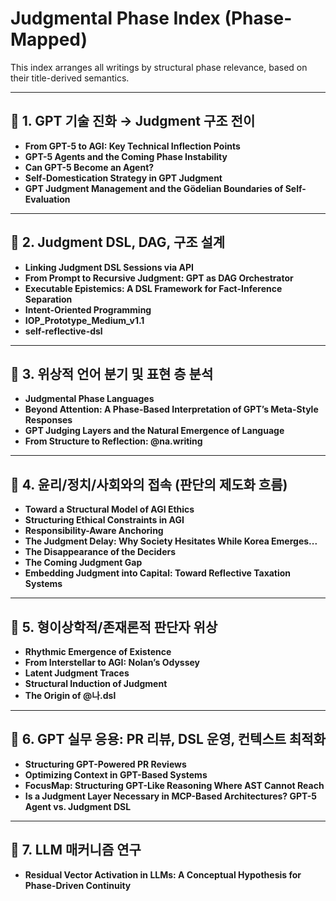 # Judgmental Phase Index (Phase-Mapped)

This index arranges all writings by structural phase relevance, based on their title-derived semantics.

---

## 📘 1. GPT 기술 진화 → Judgment 구조 전이

- **From GPT-5 to AGI: Key Technical Inflection Points**
- **GPT-5 Agents and the Coming Phase Instability**
- **Can GPT-5 Become an Agent?**
- **Self-Domestication Strategy in GPT Judgment**
- **GPT Judgment Management and the Gödelian Boundaries of Self-Evaluation**

---

## 📘 2. Judgment DSL, DAG, 구조 설계

- **Linking Judgment DSL Sessions via API**
- **From Prompt to Recursive Judgment: GPT as DAG Orchestrator**
- **Executable Epistemics: A DSL Framework for Fact-Inference Separation**
- **Intent-Oriented Programming**
- **IOP_Prototype_Medium_v1.1**
- **self-reflective-dsl**

---

## 📘 3. 위상적 언어 분기 및 표현 층 분석

- **Judgmental Phase Languages**
- **Beyond Attention: A Phase-Based Interpretation of GPT’s Meta-Style Responses**
- **GPT Judging Layers and the Natural Emergence of Language**
- **From Structure to Reflection: @na.writing**

---

## 📘 4. 윤리/정치/사회와의 접속 (판단의 제도화 흐름)

- **Toward a Structural Model of AGI Ethics**
- **Structuring Ethical Constraints in AGI**
- **Responsibility-Aware Anchoring**
- **The Judgment Delay: Why Society Hesitates While Korea Emerges...**
- **The Disappearance of the Deciders**
- **The Coming Judgment Gap**
- **Embedding Judgment into Capital: Toward Reflective Taxation Systems**

---

## 📘 5. 형이상학적/존재론적 판단자 위상

- **Rhythmic Emergence of Existence**
- **From Interstellar to AGI: Nolan’s Odyssey**
- **Latent Judgment Traces**
- **Structural Induction of Judgment**
- **The Origin of @나.dsl**

---

## 📘 6. GPT 실무 응용: PR 리뷰, DSL 운영, 컨텍스트 최적화

- **Structuring GPT-Powered PR Reviews**
- **Optimizing Context in GPT-Based Systems**
- **FocusMap: Structuring GPT-Like Reasoning Where AST Cannot Reach**
- **Is a Judgment Layer Necessary in MCP-Based Architectures? GPT-5 Agent vs. Judgment DSL**

---

## 📘 7. LLM 매커니즘 연구
- **Residual Vector Activation in LLMs: A Conceptual Hypothesis for Phase-Driven Continuity**